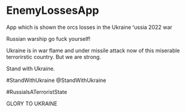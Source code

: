 # EnemyLossesApp
App which is shown the orcs losses in the Ukraine ʳussia 2022 war

Russian warship go fuck yourself!

Ukraine is in war flame and under missile attack now of this miserable terrorirstic country. But we are strong. 

Stand with Ukraine. 

#StandWithUkraine
@StandWithUkraine

#RussialsATerroristState

GLORY TO UKRAINE
